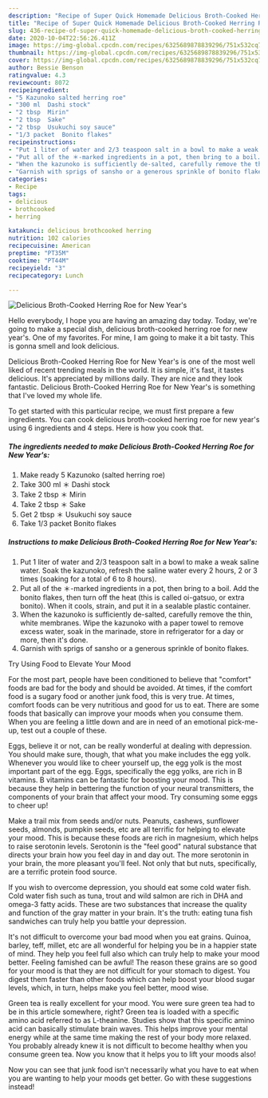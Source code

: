 ```yaml
---
description: "Recipe of Super Quick Homemade Delicious Broth-Cooked Herring Roe for New Year&amp;#39;s"
title: "Recipe of Super Quick Homemade Delicious Broth-Cooked Herring Roe for New Year&amp;#39;s"
slug: 436-recipe-of-super-quick-homemade-delicious-broth-cooked-herring-roe-for-new-year-and-39-s
date: 2020-10-04T22:56:26.411Z
image: https://img-global.cpcdn.com/recipes/6325689878839296/751x532cq70/delicious-broth-cooked-herring-roe-for-new-years-recipe-main-photo.jpg
thumbnail: https://img-global.cpcdn.com/recipes/6325689878839296/751x532cq70/delicious-broth-cooked-herring-roe-for-new-years-recipe-main-photo.jpg
cover: https://img-global.cpcdn.com/recipes/6325689878839296/751x532cq70/delicious-broth-cooked-herring-roe-for-new-years-recipe-main-photo.jpg
author: Bessie Benson
ratingvalue: 4.3
reviewcount: 8072
recipeingredient:
- "5 Kazunoko salted herring roe"
- "300 ml  Dashi stock"
- "2 tbsp  Mirin"
- "2 tbsp  Sake"
- "2 tbsp  Usukuchi soy sauce"
- "1/3 packet  Bonito flakes"
recipeinstructions:
- "Put 1 liter of water and 2/3 teaspoon salt in a bowl to make a weak saline water. Soak the kazunoko, refresh the saline water every 2 hours, 2 or 3 times (soaking for a total of 6 to 8 hours)."
- "Put all of the ＊-marked ingredients in a pot, then bring to a boil. Add the bonito flakes, then turn off the heat (this is called oi-gatsuo, or extra bonito). When it cools, strain, and put it in a sealable plastic container."
- "When the kazunoko is sufficiently de-salted, carefully remove the thin, white membranes. Wipe the kazunoko with a paper towel to remove excess water, soak in the marinade, store in refrigerator for a day or more, then it&#39;s done."
- "Garnish with sprigs of sansho or a generous sprinkle of bonito flakes."
categories:
- Recipe
tags:
- delicious
- brothcooked
- herring

katakunci: delicious brothcooked herring 
nutrition: 102 calories
recipecuisine: American
preptime: "PT35M"
cooktime: "PT44M"
recipeyield: "3"
recipecategory: Lunch

---
```



![Delicious Broth-Cooked Herring Roe for New Year&#39;s](https://img-global.cpcdn.com/recipes/6325689878839296/751x532cq70/delicious-broth-cooked-herring-roe-for-new-years-recipe-main-photo.jpg)

Hello everybody, I hope you are having an amazing day today. Today, we're going to make a special dish, delicious broth-cooked herring roe for new year&#39;s. One of my favorites. For mine, I am going to make it a bit tasty. This is gonna smell and look delicious.

Delicious Broth-Cooked Herring Roe for New Year&#39;s is one of the most well liked of recent trending meals in the world. It is simple, it's fast, it tastes delicious. It's appreciated by millions daily. They are nice and they look fantastic. Delicious Broth-Cooked Herring Roe for New Year&#39;s is something that I've loved my whole life.




To get started with this particular recipe, we must first prepare a few ingredients. You can cook delicious broth-cooked herring roe for new year&#39;s using 6 ingredients and 4 steps. Here is how you cook that.

<!--inarticleads1-->

##### The ingredients needed to make Delicious Broth-Cooked Herring Roe for New Year&#39;s:

1. Make ready 5 Kazunoko (salted herring roe)
1. Take 300 ml ＊ Dashi stock
1. Take 2 tbsp ＊ Mirin
1. Take 2 tbsp ＊ Sake
1. Get 2 tbsp ＊ Usukuchi soy sauce
1. Take 1/3 packet  Bonito flakes




<!--inarticleads2-->

##### Instructions to make Delicious Broth-Cooked Herring Roe for New Year&#39;s:

1. Put 1 liter of water and 2/3 teaspoon salt in a bowl to make a weak saline water. Soak the kazunoko, refresh the saline water every 2 hours, 2 or 3 times (soaking for a total of 6 to 8 hours).
1. Put all of the ＊-marked ingredients in a pot, then bring to a boil. Add the bonito flakes, then turn off the heat (this is called oi-gatsuo, or extra bonito). When it cools, strain, and put it in a sealable plastic container.
1. When the kazunoko is sufficiently de-salted, carefully remove the thin, white membranes. Wipe the kazunoko with a paper towel to remove excess water, soak in the marinade, store in refrigerator for a day or more, then it&#39;s done.
1. Garnish with sprigs of sansho or a generous sprinkle of bonito flakes.




Try Using Food to Elevate Your Mood


For the most part, people have been conditioned to believe that "comfort" foods are bad for the body and should be avoided. At times, if the comfort food is a sugary food or another junk food, this is very true. At times, comfort foods can be very nutritious and good for us to eat. There are some foods that basically can improve your moods when you consume them. When you are feeling a little down and are in need of an emotional pick-me-up, test out a couple of these.

Eggs, believe it or not, can be really wonderful at dealing with depression. You should make sure, though, that what you make includes the egg yolk. Whenever you would like to cheer yourself up, the egg yolk is the most important part of the egg. Eggs, specifically the egg yolks, are rich in B vitamins. B vitamins can be fantastic for boosting your mood. This is because they help in bettering the function of your neural transmitters, the components of your brain that affect your mood. Try consuming some eggs to cheer up!

Make a trail mix from seeds and/or nuts. Peanuts, cashews, sunflower seeds, almonds, pumpkin seeds, etc are all terrific for helping to elevate your mood. This is because these foods are rich in magnesium, which helps to raise serotonin levels. Serotonin is the "feel good" natural substance that directs your brain how you feel day in and day out. The more serotonin in your brain, the more pleasant you'll feel. Not only that but nuts, specifically, are a terrific protein food source.

If you wish to overcome depression, you should eat some cold water fish. Cold water fish such as tuna, trout and wild salmon are rich in DHA and omega-3 fatty acids. These are two substances that increase the quality and function of the gray matter in your brain. It's the truth: eating tuna fish sandwiches can truly help you battle your depression. 

It's not difficult to overcome your bad mood when you eat grains. Quinoa, barley, teff, millet, etc are all wonderful for helping you be in a happier state of mind. They help you feel full also which can truly help to make your mood better. Feeling famished can be awful! The reason these grains are so good for your mood is that they are not difficult for your stomach to digest. You digest them faster than other foods which can help boost your blood sugar levels, which, in turn, helps make you feel better, mood wise.

Green tea is really excellent for your mood. You were sure green tea had to be in this article somewhere, right? Green tea is loaded with a specific amino acid referred to as L-theanine. Studies show that this specific amino acid can basically stimulate brain waves. This helps improve your mental energy while at the same time making the rest of your body more relaxed. You probably already knew it is not difficult to become healthy when you consume green tea. Now you know that it helps you to lift your moods also!

Now you can see that junk food isn't necessarily what you have to eat when you are wanting to help your moods get better. Go  with  these suggestions  instead!

